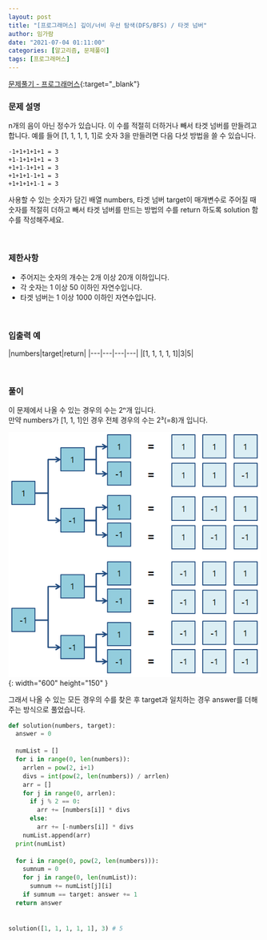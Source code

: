 ```yaml
---
layout: post
title: "[프로그래머스] 깊이/너비 우선 탐색(DFS/BFS) / 타겟 넘버"
author: 임가람
date: "2021-07-04 01:11:00"
categories: [알고리즘, 문제풀이]
tags: [프로그래머스]
---
```


[문제풀기 - 프로그래머스](https://programmers.co.kr/learn/courses/30/lessons/43165){:target="_blank"}<br>

### 문제 설명

n개의 음이 아닌 정수가 있습니다. 이 수를 적절히 더하거나 빼서 타겟 넘버를 만들려고 합니다. 예를 들어 [1, 1, 1, 1, 1]로 숫자 3을 만들려면 다음 다섯 방법을 쓸 수 있습니다.<br>
```
-1+1+1+1+1 = 3
+1-1+1+1+1 = 3
+1+1-1+1+1 = 3
+1+1+1-1+1 = 3
+1+1+1+1-1 = 3
```
사용할 수 있는 숫자가 담긴 배열 numbers, 타겟 넘버 target이 매개변수로 주어질 때 숫자를 적절히 더하고 빼서 타겟 넘버를 만드는 방법의 수를 return 하도록 solution 함수를 작성해주세요.

<br>

### 제한사항
- 주어지는 숫자의 개수는 2개 이상 20개 이하입니다.
- 각 숫자는 1 이상 50 이하인 자연수입니다.
- 타겟 넘버는 1 이상 1000 이하인 자연수입니다.

<br>

### 입출력 예

|numbers|target|return|
|---|---|---|---|
|[1, 1, 1, 1, 1]|3|5|

<br>

### 풀이

이 문제에서 나올 수 있는 경우의 수는 2ⁿ개 입니다.<br>
만약 numbers가 [1, 1, 1]인 경우 전체 경우의 수는 2³(=8)개 입니다.

![타겟넘버-이미지](/assets/img/posts/2021-07-03-target-number.png){: width="600" height="150" }

그래서 나올 수 있는 모든 경우의 수를 찾은 후 target과 일치하는 경우 answer를 더해주는 방식으로 풀었습니다.

```python
def solution(numbers, target):
  answer = 0
  
  numList = []
  for i in range(0, len(numbers)):
    arrlen = pow(2, i+1)
    divs = int(pow(2, len(numbers)) / arrlen)
    arr = []
    for j in range(0, arrlen):
      if j % 2 == 0:
        arr += [numbers[i]] * divs
      else:
        arr += [-numbers[i]] * divs
    numList.append(arr)
  print(numList)
  
  for i in range(0, pow(2, len(numbers))):
    sumnum = 0
    for j in range(0, len(numList)):
      sumnum += numList[j][i]
    if sumnum == target: answer += 1
  return answer
    

solution([1, 1, 1, 1, 1], 3) # 5
```